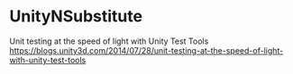 # UnityNSubstitute
Unit testing at the speed of light with Unity Test Tools
<br />
https://blogs.unity3d.com/2014/07/28/unit-testing-at-the-speed-of-light-with-unity-test-tools
